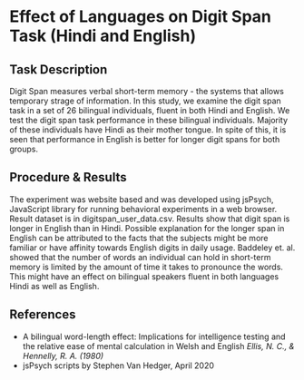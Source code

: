 # Effect of Languages on Digit Span Task (Hindi and English)

## Task Description
Digit Span measures verbal short-term memory - the systems that allows temporary strage of information. In this study, we examine the digit span task in a set of 26 bilingual individuals, fluent in both Hindi and English. We test the digit span task performance in these bilingual individuals. Majority of these individuals have Hindi as their mother tongue. In spite of this, it is seen that performance in English is better for longer digit spans for both groups.

## Procedure & Results
The experiment was website based and was developed using jsPsych, JavaScript library for running behavioral experiments in a web browser.
Result dataset is in digitspan_user_data.csv. Results show that digit span is longer in English than in Hindi. Possible explanation for the longer span in English can be attributed to the facts that the subjects might be more familiar or have affinity towards English digits in daily usage. Baddeley et. al. showed that the number of words an individual can hold in short-term memory is limited by the amount of time it takes to pronounce the words. This might have an effect on bilingual speakers fluent in both languages Hindi as well as English.

## References
- A bilingual word-length effect: Implications for intelligence testing and the relative ease of mental calculation in Welsh and English
_Ellis, N. C., & Hennelly, R. A. (1980)_
- jsPsych scripts by Stephen Van Hedger, April 2020
